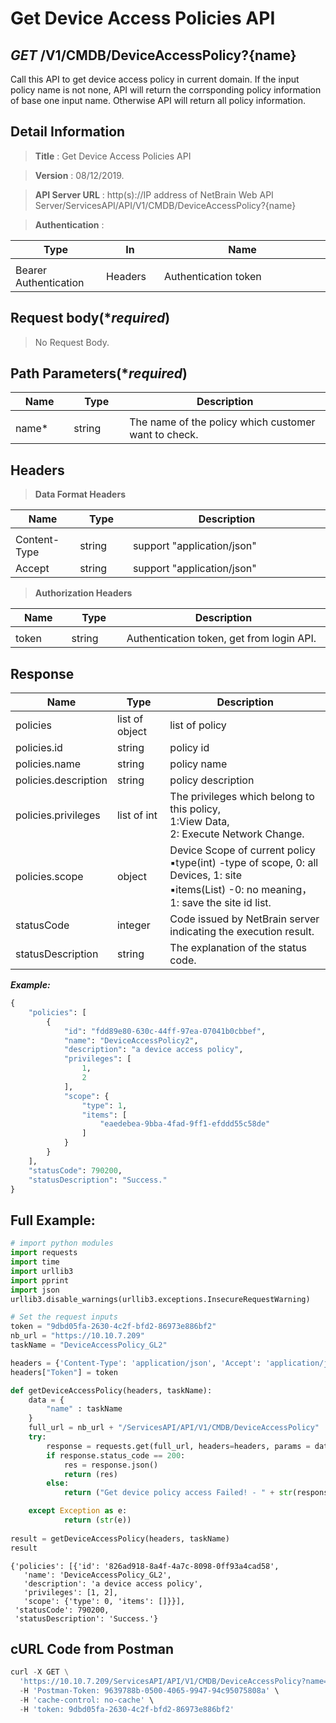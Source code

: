 
# Get Device Access Policies API

## ***GET*** /V1/CMDB/DeviceAccessPolicy?{name}
Call this API to get device access policy in current domain. If the input policy name is not none, API will return the corrsponding policy information of base one input name. Otherwise API will return all policy information.

## Detail Information

> **Title** : Get Device Access Policies API<br>

> **Version** : 08/12/2019.

> **API Server URL** : http(s)://IP address of NetBrain Web API Server/ServicesAPI/API/V1/CMDB/DeviceAccessPolicy?{name}

> **Authentication** : 

|**Type**|**In**|**Name**|
|------|------|------|
|<img width=100/>|<img width=100/>|<img width=500/>|
|Bearer Authentication| Headers | Authentication token | 

## Request body(****required***)

> No Request Body.

## Path Parameters(****required***)

|**Name**|**Type**|**Description**|
|------|------|------|
|<img width=100/>|<img width=100/>|<img width=500/>|
| name* | string  | The name of the policy which customer want to check.|

## Headers

> **Data Format Headers**

|**Name**|**Type**|**Description**|
|------|------|------|
|<img width=100/>|<img width=100/>|<img width=500/>|
| Content-Type | string  | support "application/json" |
| Accept | string  | support "application/json" |

> **Authorization Headers**

|**Name**|**Type**|**Description**|
|------|------|------|
|<img width=100/>|<img width=100/>|<img width=500/>|
| token | string  | Authentication token, get from login API. |

## Response
|**Name**|**Type**|**Description**|
|------|------|------|
|policies|	list of object	|list of policy|
|policies.id|	string	|policy id|
|policies.name|	string	|policy name|
|policies.description|	string	|policy description|
|policies.privileges| list of int |The privileges which belong to this policy,<br> 1:View Data,<br> 2: Execute Network Change.|
|policies.scope| object	|Device Scope of current policy<br>▪type(int) -type of scope, 0: all Devices, 1: site<br>▪items(List) -0: no meaning，1: save the site id list.|
|statusCode| integer | Code issued by NetBrain server indicating the execution result.  |
|statusDescription| string | The explanation of the status code. |


***Example:***


```python
{
    "policies": [
        {
            "id": "fdd89e80-630c-44ff-97ea-07041b0cbbef",
            "name": "DeviceAccessPolicy2",
            "description": "a device access policy",
            "privileges": [
                1,
                2
            ],
            "scope": {
                "type": 1,
                "items": [
                    "eaedebea-9bba-4fad-9ff1-efddd55c58de"
                ]
            }                  
        }
    ],
    "statusCode": 790200,
    "statusDescription": "Success."
}
```

## Full Example:


```python
# import python modules 
import requests
import time
import urllib3
import pprint
import json
urllib3.disable_warnings(urllib3.exceptions.InsecureRequestWarning)

# Set the request inputs
token = "9dbd05fa-2630-4c2f-bfd2-86973e886bf2"
nb_url = "https://10.10.7.209"
taskName = "DeviceAccessPolicy_GL2"

headers = {'Content-Type': 'application/json', 'Accept': 'application/json'}
headers["Token"] = token

def getDeviceAccessPolicy(headers, taskName):
    data = {
        "name" : taskName
    }
    full_url = nb_url + "/ServicesAPI/API/V1/CMDB/DeviceAccessPolicy"
    try:
        response = requests.get(full_url, headers=headers, params = data, verify=False)
        if response.status_code == 200:
            res = response.json()
            return (res)
        else:
            return ("Get device policy access Failed! - " + str(response.text))

    except Exception as e:
            return (str(e)) 
        
result = getDeviceAccessPolicy(headers, taskName)
result
```




    {'policies': [{'id': '826ad918-8a4f-4a7c-8098-0ff93a4cad58',
       'name': 'DeviceAccessPolicy_GL2',
       'description': 'a device access policy',
       'privileges': [1, 2],
       'scope': {'type': 0, 'items': []}}],
     'statusCode': 790200,
     'statusDescription': 'Success.'}



## cURL Code from Postman


```python
curl -X GET \
  'https://10.10.7.209/ServicesAPI/API/V1/CMDB/DeviceAccessPolicy?name=DeviceAccessPolicy_GL2' \
  -H 'Postman-Token: 9639788b-0500-4065-9947-94c95075808a' \
  -H 'cache-control: no-cache' \
  -H 'token: 9dbd05fa-2630-4c2f-bfd2-86973e886bf2'
```
